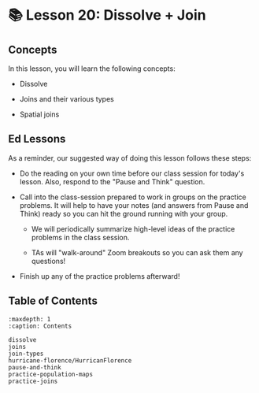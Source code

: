 # 📚 Lesson 20: Dissolve + Join 

##  Concepts  

In this lesson, you will learn the following concepts:  

-  Dissolve  

-  Joins and their various types  

-  Spatial joins  


##  Ed Lessons  

As a reminder, our suggested way of doing this lesson follows these steps:  

-  Do the reading on your own time before our class session for today's lesson. Also, respond to the "Pause and Think" question.  

-  Call into the class-session prepared to work in groups on the practice problems. It will help to have your notes (and answers from Pause and Think) ready so you can hit the ground running with your group.  

    -  We will periodically summarize high-level ideas of the practice problems in the class session.  

    -  TAs will "walk-around" Zoom breakouts so you can ask them any questions!  


-  Finish up any of the practice problems afterward!  




## Table of Contents

```{toctree}
:maxdepth: 1
:caption: Contents

dissolve
joins
join-types
hurricane-florence/HurricanFlorence
pause-and-think
practice-population-maps
practice-joins
```